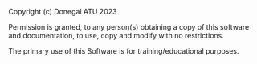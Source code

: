 Copyright (c) Donegal ATU 2023 

Permission is granted, to any person(s) obtaining a copy of this software and documentation, to use, copy and modify with no restrictions. 

The primary use of this Software is for training/educational purposes.